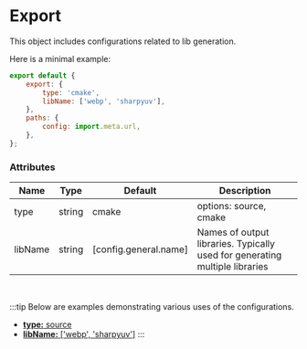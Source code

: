 # Export
This object includes configurations related to lib generation.

Here is a minimal example:
```js
export default {
    export: {
        type: 'cmake',
        libName: ['webp', 'sharpyuv'],
    },
    paths: {
        config: import.meta.url,
    },
};
```

### Attributes

| Name | Type | Default | Description |
| ---- | ---- | ------- | ----------- |
| type | string | cmake |  options: source, cmake |
| libName | string | [config.general.name] | Names of output libraries. Typically used for generating multiple libraries |

<br />

:::tip
Below are examples demonstrating various uses of the configurations.  
- [**type:** source](https://www.npmjs.com/package/@cpp.js/sample-lib-source?activeTab=code)
- [**libName:** ['webp', 'sharpyuv']](https://www.npmjs.com/package/@cpp.js/package-webp?activeTab=code)
:::
